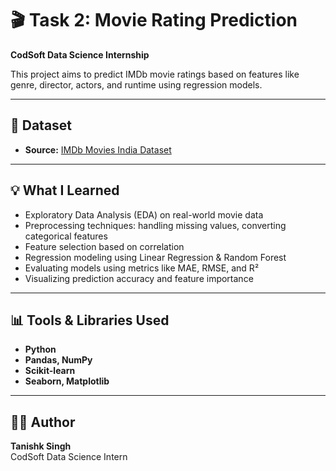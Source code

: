 # 🎬 Task 2: Movie Rating Prediction  
**CodSoft Data Science Internship**

This project aims to predict IMDb movie ratings based on features like genre, director, actors, and runtime using regression models.

---

## 📂 Dataset

- **Source:** [IMDb Movies India Dataset](https://www.kaggle.com/datasets/adrianmcmahon/imdb-india-movies)

---

## 💡 What I Learned

- Exploratory Data Analysis (EDA) on real-world movie data  
- Preprocessing techniques: handling missing values, converting categorical features  
- Feature selection based on correlation  
- Regression modeling using Linear Regression & Random Forest  
- Evaluating models using metrics like MAE, RMSE, and R²  
- Visualizing prediction accuracy and feature importance

---

## 📊 Tools & Libraries Used

- **Python**
- **Pandas, NumPy**
- **Scikit-learn**
- **Seaborn, Matplotlib**

---

## 👨‍💻 Author

**Tanishk Singh**  
CodSoft Data Science Intern
